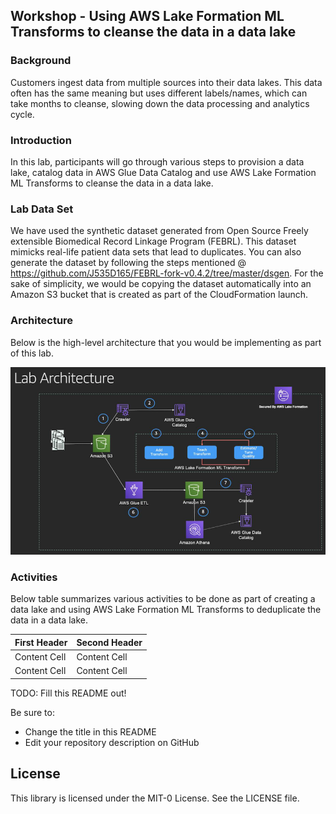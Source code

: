 ## Workshop - Using AWS Lake Formation ML Transforms to cleanse the data in a data lake

### Background
Customers ingest data from multiple sources into their data lakes. This data often has the same meaning but uses different labels/names, which can take months to cleanse, slowing down the data processing and analytics cycle.

### Introduction
In this lab, participants will go through various steps to provision a data lake, catalog data in AWS Glue Data Catalog and use AWS Lake Formation ML Transforms to cleanse the data in a data lake.

### Lab Data Set
We have used the synthetic dataset generated from Open Source Freely extensible Biomedical Record Linkage Program (FEBRL). This dataset mimicks real-life patient data sets that lead to duplicates. You can also generate the dataset by following the steps mentioned @ https://github.com/J535D165/FEBRL-fork-v0.4.2/tree/master/dsgen. For the sake of simplicity, we would be copying the dataset automatically into an Amazon S3 bucket that is created as part of the CloudFormation launch.

### Architecture
Below is the high-level architecture that you would be implementing as part of this lab.


![Reference Architecture](img/architecture.png "Reference Architecture")


### Activities
Below table summarizes various activities to be done as part of creating a data lake and using AWS Lake Formation ML Transforms to deduplicate the data in a data lake.


| First Header  | Second Header |
| ------------- | ------------- |
| Content Cell  | Content Cell  |
| Content Cell  | Content Cell  |



TODO: Fill this README out!

Be sure to:

* Change the title in this README
* Edit your repository description on GitHub

## License

This library is licensed under the MIT-0 License. See the LICENSE file.

